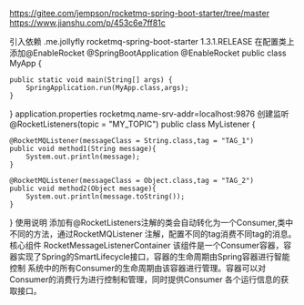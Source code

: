 https://gitee.com/jempson/rocketmq-spring-boot-starter/tree/master
https://www.jianshu.com/p/453c6e7ff81c



引入依赖
<dependency>
    <groupId>.me.jollyfly</groupId>
    <artifactId>rocketmq-spring-boot-starter</artifactId>
    <version>1.3.1.RELEASE</version>
</dependency>
在配置类上添加@EnableRocket
@SpringBootApplication
@EnableRocket
public class MyApp {

    public static void main(String[] args) {
        SpringApplication.run(MyApp.class,args);
    }
}
application.properties
rocketmq.name-srv-addr=localhost:9876
创建监听
@RocketListeners(topic = "MY_TOPIC")
public class MyListener {

    @RocketMQListener(messageClass = String.class,tag = "TAG_1")
    public void method1(String message){
        System.out.println(message);
    }

    @RocketMQListener(messageClass = Object.class,tag = "TAG_2")
    public void method2(Object message){
        System.out.println(message.toString());
    }

}
使用说明 添加有@RocketListeners注解的类会自动转化为一个Consumer,类中不同的方法，通过RocketMQListener 注解，配置不同的tag消费不同tag的消息。
核心组件 RocketMessageListenerContainer 该组件是一个Consumer容器，容器实现了Spring的SmartLifecycle接口，容器的生命周期由Spring容器进行智能控制 系统中的所有Consumer的生命周期由该容器进行管理。容器可以对Consumer的消费行为进行控制和管理，同时提供Consumer 各个运行信息的获取接口。